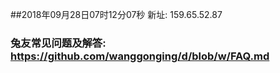 ##2018年09月28日07时12分07秒 新址: 159.65.52.87
### 兔友常见问题及解答: https://github.com/wanggonging/d/blob/w/FAQ.md
